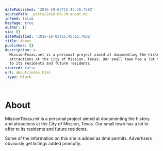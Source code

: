 ```yaml
---
datePublished: '2016-10-03T15:45:16.758Z'
sourcePath: _posts/2016-09-30-about.md
inFeed: false
hasPage: true
author: []
via: {}
dateModified: '2016-10-03T15:45:15.760Z'
title: About
publisher: {}
description: >-
  MissionTexas.net is a personal project aimed at documenting the history and
  attractions at the City of Mission, Texas. Our small town has a lot to offer
  to its residents and future residents. 
starred: false
url: about/index.html
_type: Blurb

---
```

# About

MissionTexas.net is a personal project aimed at documenting the history and attractions at the City of Mission, Texas. Our small town has a lot to offer to its residents and future residents. 

Some of the information on this site is added as time permits. Advertisers obviously get listings added promptly.